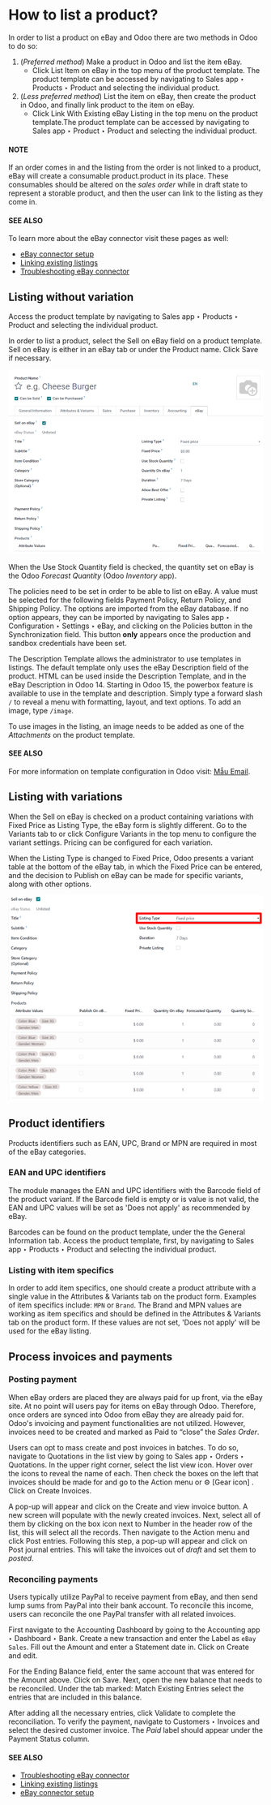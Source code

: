 # How to list a product?

<a id="ebay-connector-listing"></a>

In order to list a product on eBay and Odoo there are two methods in Odoo to do so:

1. (*Preferred method*) Make a product in Odoo and list the item eBay.
   - Click List Item on eBay in the top menu of the product template. The product
     template can be accessed by navigating to Sales app ‣ Products ‣ Product
     and selecting the individual product.
2. (*Less preferred method*) List the item on eBay, then create the product in Odoo, and finally
   link product to the item on eBay.
   - Click Link With Existing eBay Listing in the top menu on the product template.The
     product template can be accessed by navigating to Sales app ‣ Product ‣
     Product and selecting the individual product.

#### NOTE
If an order comes in and the listing from the order is not linked to a product, eBay will create
a consumable product.product in its place. These consumables should be altered on the *sales
order* while in draft state to represent a storable product, and then the user can link to the
listing as they come in.

#### SEE ALSO
To learn more about the eBay connector visit these pages as well:

- [eBay connector setup](setup.md)
- [Linking existing listings](linking_listings.md)
- [Troubleshooting eBay connector](troubleshooting.md)

## Listing without variation

Access the product template by navigating to Sales app ‣ Products ‣ Product and
selecting the individual product.

In order to list a product, select the Sell on eBay field on a product template.
Sell on eBay is either in an eBay tab or under the Product
name. Click Save if necessary.

![The eBay template form listed in the product template in Odoo.](../../../../_images/manage-ebay-template.png)

When the Use Stock Quantity field is checked, the quantity set on eBay is the Odoo
*Forecast Quantity* (Odoo *Inventory* app).

The policies need to be set in order to be able to list on eBay. A value must be selected for the
following fields Payment Policy, Return Policy, and Shipping
Policy. The options are imported from the eBay database. If no option appears, they can be imported
by navigating to Sales app ‣ Configuration ‣ Settings ‣ eBay, and clicking on
the Policies button in the Synchronization field. This button **only**
appears once the production and sandbox credentials have been set.

The Description Template allows the administrator to use templates in listings. The
default template only uses the eBay Description field of the product. HTML can be used
inside the Description Template, and in the eBay Description in Odoo 14.
Starting in Odoo 15, the powerbox feature is available to use in the template and description.
Simply type a forward slash `/` to reveal a menu with formatting, layout, and text options. To add
an image, type `/image`.

To use images in the listing, an image needs to be added as one of the *Attachments* on the product
template.

#### SEE ALSO
For more information on template configuration in Odoo visit:
[Mẫu Email](../../../general/companies/email_template.md).

## Listing with variations

When the Sell on eBay is checked on a product containing variations with
Fixed Price as Listing Type, the eBay form is slightly different. Go to the
Variants tab to or click Configure Variants in the top menu to configure the
variant settings. Pricing can be configured for each variation.

When the Listing Type is changed to Fixed Price, Odoo presents a
variant table at the bottom of the eBay tab, in which the Fixed Price can be
entered, and the decision to Publish on eBay can be made for specific variants, along
with other options.

![The fixed price listing type in the eBay tab on a product form in Odoo sales.](../../../../_images/fixed-listing-price.png)

## Product identifiers

Products identifiers such as EAN, UPC, Brand or MPN are required in most of the eBay categories.

### EAN and UPC identifiers

The module manages the EAN and UPC identifiers with the Barcode field of the product
variant. If the Barcode field is empty or is value is not valid, the EAN and UPC values
will be set as 'Does not apply' as recommended by eBay.

Barcodes can be found on the product template, under the the General Information tab.
Access the product template, first, by navigating to Sales app ‣ Products ‣
Product and selecting the individual product.

### Listing with item specifics

In order to add item specifics, one should create a product attribute with a single value in the
Attributes & Variants tab on the product form. Examples of item specifics include: `MPN`
or `Brand`. The Brand and MPN values are working as item specifics and should be defined in the
Attributes & Variants tab on the product form. If these values are not set, 'Does not
apply' will be used for the eBay listing.

## Process invoices and payments

### Posting payment

When eBay orders are placed they are always paid for up front, via the eBay site. At no point will
users pay for items on eBay through Odoo. Therefore, once orders are synced into Odoo from eBay they
are already paid for. Odoo's invoicing and payment functionalities are not utilized. However,
invoices need to be created and marked as Paid to “close” the *Sales Order*.

Users can opt to mass create and post invoices in batches. To do so, navigate to Quotations in the
list view by going to Sales app ‣ Orders ‣ Quotations. In the upper right
corner, select the list view icon. Hover over the icons to reveal the name of each. Then check the
boxes on the left that invoices should be made for and go to the Action menu or ⚙️ [Gear
icon] . Click on Create Invoices.

A pop-up will appear and click on the Create and view invoice button. A new screen will
populate with the newly created invoices. Next, select all of them by clicking on the box icon next
to Number in the header row of the list, this will select all the records. Then navigate
to the Action menu and click Post entries. Following this step, a pop-up
will appear and click on Post journal entries. This will take the invoices out of
*draft* and set them to *posted*.

### Reconciling payments

Users typically utilize PayPal to receive payment from eBay, and then send lump sums from PayPal
into their bank account. To reconcile this income, users can reconcile the one PayPal transfer with
all related invoices.

First navigate to the Accounting Dashboard by going to the Accounting
app ‣ Dashboard ‣ Bank. Create a new transaction and enter the Label
as `eBay Sales`. Fill out the Amount and enter a Statement date in. Click on
Create and edit.

For the Ending Balance field, enter the same account that was entered for the
Amount above. Click on Save. Next, open the new balance that needs to be
reconciled. Under the tab marked: Match Existing Entries select the entries that are
included in this balance.

After adding all the necessary entries, click Validate to complete the reconciliation.
To verify the payment, navigate to Customers ‣ Invoices and select the desired
customer invoice. The *Paid* label should appear under the Payment Status column.

#### SEE ALSO
- [Troubleshooting eBay connector](troubleshooting.md)
- [Linking existing listings](linking_listings.md)
- [eBay connector setup](setup.md)

